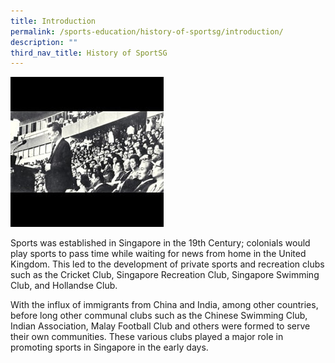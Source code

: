 ```yaml
---
title: Introduction
permalink: /sports-education/history-of-sportsg/introduction/
description: ""
third_nav_title: History of SportSG
---
```

![Sports in Independent Singapore](/images/Sport%20Education/History%20of%20Singapore%20Sports/Sports%20in%20Independent%20Times/Sports_in_independent_singapore.jpeg)

Sports was established in Singapore in the 19th Century; colonials would play sports to pass time while waiting for news from home in the United Kingdom. This led to the development of private sports and recreation clubs such as the Cricket Club, Singapore Recreation Club, Singapore Swimming Club, and Hollandse Club.

With the influx of immigrants from China and India, among other countries, before long other communal clubs such as the Chinese Swimming Club, Indian Association, Malay Football Club and others were formed to serve their own communities. These various clubs played a major role in promoting sports in Singapore in the early days.